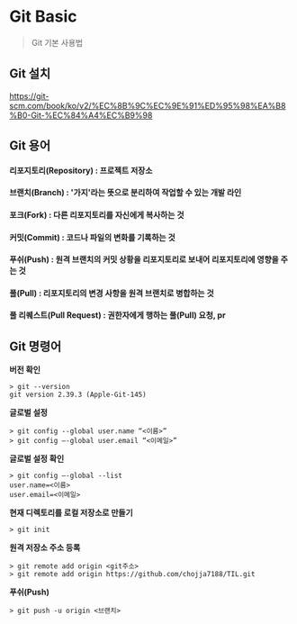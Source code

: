 # Git Basic

> Git 기본 사용법

## Git 설치 
https://git-scm.com/book/ko/v2/%EC%8B%9C%EC%9E%91%ED%95%98%EA%B8%B0-Git-%EC%84%A4%EC%B9%98

## Git 용어
#### 리포지토리(Repository) : 프로젝트 저장소
#### 브랜치(Branch) : '가지'라는 뜻으로 분리하여 작업할 수 있는 개발 라인
#### 포크(Fork) : 다른 리포지토리를 자신에게 복사하는 것
#### 커밋(Commit) : 코드나 파일의 변화를 기록하는 것
#### 푸쉬(Push) : 원격 브랜치의 커밋 상황을 리포지토리로 보내어 리포지토리에 영향을 주는 것
#### 풀(Pull) : 리포지토리의 변경 사항을 원격 브랜치로 병합하는 것
#### 풀 리퀘스트(Pull Request) : 권한자에게 행하는 풀(Pull) 요청, pr


## Git 명령어

**버전 확인**
```
> git --version
git version 2.39.3 (Apple-Git-145)
```
**글로벌 설정**
```
> git config --global user.name “<이름>”
> git config —-global user.email “<이메일>”
```
**글로벌 설정 확인**
```
> git config —-global --list
user.name=<이름>
user.email=<이메일>
```
**현재 디렉토리를 로컬 저장소로 만들기**
```
> git init
```
**원격 저장소 주소 등록**
```
> git remote add origin <git주소>
> git remote add origin https://github.com/chojja7188/TIL.git
```
**푸쉬(Push)**
```
> git push -u origin <브랜치>
```

